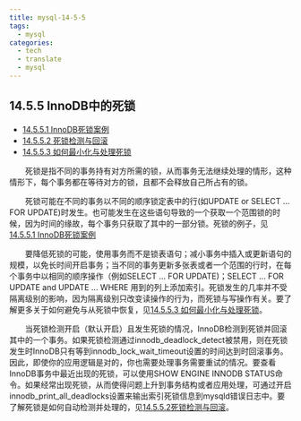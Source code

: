 ```yaml
---
title: mysql-14-5-5
tags:
  - mysql
categories:
  - tech 
  - translate
  - mysql
---
```




## 14.5.5 InnoDB中的死锁

 - [14.5.5.1 InnoDB死锁案例](/tech/translate/mysql/mysql-14-5-1/)
 - [14.5.5.2 死锁检测与回滚](/tech/translate/mysql/mysql-14-5-2/)
 - [14.5.5.3 如何最小化与处理死锁](/tech/translate/mysql/mysql-14-5-3/)
 
&emsp;&emsp;死锁是指不同的事务持有对方所需的锁，从而事务无法继续处理的情形，这种情形下，每个事务都在等待对方的锁，且都不会释放自己所占有的锁。

&emsp;&emsp;死锁可能在不同的事务以不同的顺序锁定表中的行(如UPDATE or SELECT ... FOR UPDATE)时发生。也可能发生在这些语句导致的一个获取一个范围锁的时候，因为时间的缘故，每个事务只获取了其中的一部分锁。死锁的例子，见[14.5.5.1 InnoDB死锁案例](/tech/translate/mysql/mysql-14-5-1/)

&emsp;&emsp;要降低死锁的可能，使用事务而不是锁表语句；减小事务中插入或更新语句的规模，以免长时间开启事务；当不同的事务更新多张表或者一个范围的行时，在每个事务中以相同的顺序操作（例如SELECT ... FOR UPDATE)；SELECT ... FOR UPDATE and UPDATE ... WHERE 用到的列上添加索引。死锁发生的几率并不受隔离级别的影响，因为隔离级别只改变读操作的行为，而死锁与写操作有关。要了解更多关于如何避免与从死锁中恢复，见[14.5.5.3 如何最小化与处理死锁](/tech/translate/mysql/mysql-14-5-3/)。

&emsp;&emsp;当死锁检测开启（默认开启）且发生死锁的情况，InnoDB检测到死锁并回滚其中的一个事务。如果死锁检测通过innodb_deadlock_detect被禁用，则在死锁发生时InnoDB只有等到innodb_lock_wait_timeout设置的时间达到时回滚事务。因此，即使你的应用逻辑是对的，你也需要处理事务需要重试的情况。要查看InnoDB事务中最近出现的死锁，可以使用SHOW ENGINE INNODB STATUS命令。如果经常出现死锁，从而使得问题上升到事务结构或者应用处理，可通过开启innodb_print_all_deadlocks设置来输出索引死锁信息到mysqld错误日志中。要了解死锁是如何自动检测并处理的，见[14.5.5.2死锁检测与回滚](/tech/translate/mysql/mysql-14-5-5-2/)。
